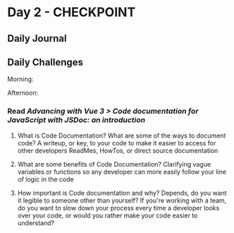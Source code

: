 # Day 2 - CHECKPOINT

## Daily Journal


## Daily Challenges

Morning: 

Afternoon: 

### Read *Advancing with Vue 3 > Code documentation for JavaScript with JSDoc: an introduction*

1. What is Code Documentation? What are some of the ways to document code?
A writeup, or key, to your code to make it easier to access for other developers
ReadMes, HowTos, or direct source documentation

2. What are some benefits of Code Documentation?
Clarifying vague variables or functions so any developer can more easily follow your line of logic in the code

3. How important is Code documentation and why?
Depends, do you want it legible to someone other than yourself?
If you're working with a team, do you want to slow down your process every time a developer looks over your code, or would you rather make your code easier to understand?